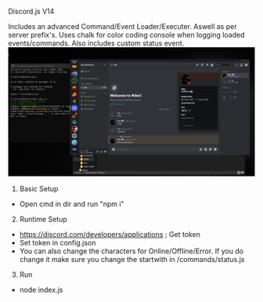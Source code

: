 Discord.js V14

Includes an advanced Command/Event Loader/Executer. Aswell as per server prefix's. Uses chalk for color coding console when logging loaded events/commands. Also includes custom status event.
![Demo Image](https://github.com/TheFryz/AdvancedDiscordBot/blob/main/img.PNG?raw=true)




1. Basic Setup
 - Open cmd in dir and run "npm i"
 2. Runtime Setup
 - https://discord.com/developers/applications ; Get token
 - Set token in config.json
 - You can also change the characters for Online/Offline/Error. If you do change it make sure you change the startwith in /commands/status.js
 3. Run
 - node index.js
